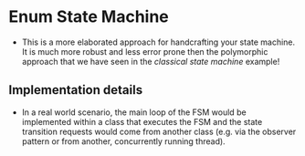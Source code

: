 # Enum State Machine
+ This is a more elaborated approach for handcrafting your state machine. It is much more robust and less error prone then the polymorphic approach that we have seen in the _classical state machine_ example!

## Implementation details
+ In a real world scenario, the main loop of the FSM would be implemented within a class that executes the FSM and the state transition requests would come from another class (e.g. via the observer pattern or from another, concurrently running thread).